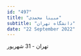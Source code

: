 ```yaml
---
id: "497"
title: "مبینا محمدی"
subtitle: "دانشگاه تهران"
date: "22 September 2022"
---
```


تهران - 31 شهریور 
